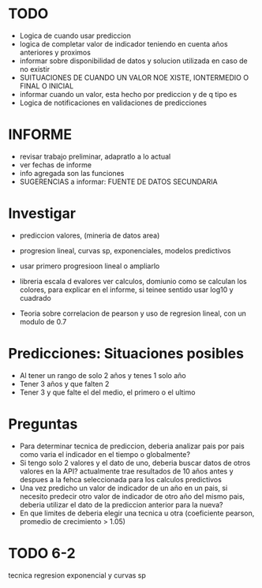 # TODO

- Logica de cuando usar prediccion
- logica de completar valor de indicador teniendo en cuenta años anteriores y proximos
- informar sobre disponibilidad de datos y solucion utilizada en caso de no existir
- SUITUACIONES DE CUANDO UN VALOR NOE XISTE, IONTERMEDIO O FINAL O INICIAL
- informar cuando un valor, esta hecho por prediccion y de q tipo es
- Logica de notificaciones en validaciones de predicciones

# INFORME

- revisar trabajo preliminar, adapratlo a lo actual
- ver fechas de informe
- info agregada son las funciones
- SUGERENCIAS a informar: FUENTE DE DATOS SECUNDARIA

# Investigar

- prediccion valores, (mineria de datos area)
- progresion lineal, curvas sp, exponenciales, modelos predictivos
- usar primero progresioon lineal o ampliarlo
- libreria escala d evalores ver calculos, domiunio como se calculan los colores, para explicar en el informe, si teinee sentido usar log10 y cuadrado

- Teoria sobre correlacion de pearson y uso de regresion lineal, con un modulo de 0.7

# Predicciones: Situaciones posibles

- Al tener un rango de solo 2 años y tenes 1 solo año
- Tener 3 años y que falten 2
- Tener 3 y que falte el del medio, el primero o el ultimo

# Preguntas

- Para determinar tecnica de prediccion, deberia analizar pais por pais como varia el indicador en el tiempo o globalmente?
- Si tengo solo 2 valores y el dato de uno, deberia buscar datos de otros valores en la API? actualmente trae resultados de 10 años antes y despues a la fehca seleccionada para los calculos predictivos
- Una vez predicho un valor de indicador de un año en un pais, si necesito predecir otro valor de indicador de otro año del mismo pais, deberia utilizar el dato de la prediccion anterior para la nueva?
- En que limites de deberia elegir una tecnica u otra (coeficiente pearson, promedio de crecimiento  > 1.05)




# TODO 6-2
tecnica regresion exponencial y curvas sp